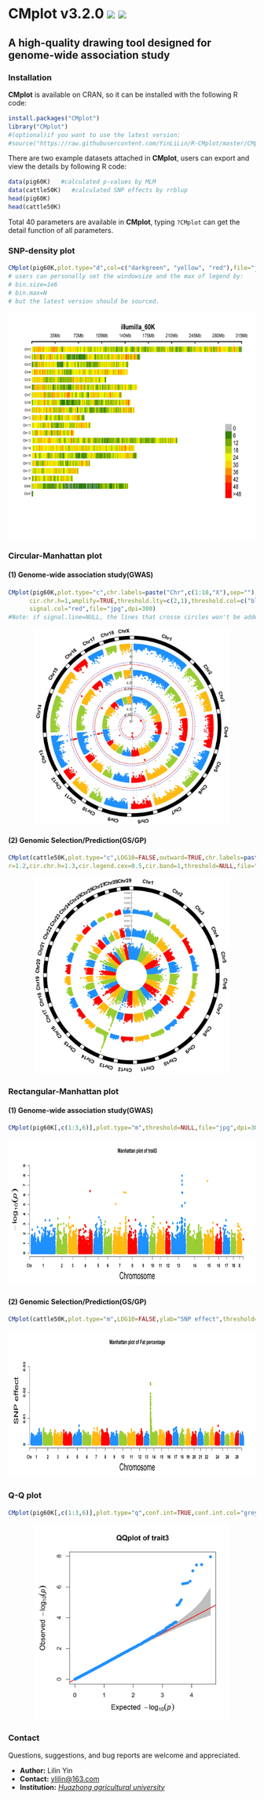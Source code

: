 CMplot v3.2.0 [![](https://img.shields.io/github/issues-raw/badges/shields/website.svg)](https://github.com/YinLiLin/R-CMplot/issues) [![](https://img.shields.io/chrome-web-store/stars/nimelepbpejjlbmoobocpfnjhihnpked.svg)](https://cran.r-project.org/web/packages/CMplot/)
=========

## A high-quality drawing tool designed for genome-wide association study

### Installation

**CMplot** is available on CRAN, so it can be installed with the following R code:

```r
install.packages("CMplot")
library("CMplot")
#(optional)if you want to use the latest version:
#source("https://raw.githubusercontent.com/YinLiLin/R-CMplot/master/CMplot.r")
```

There are two example datasets attached in **CMplot**, users can export and view the details by following R code:

```r
data(pig60K)   #calculated p-values by MLM
data(cattle50K)   #calculated SNP effects by rrblup
head(pig60K)
head(cattle50K)
```

Total 40 parameters are available in **CMplot**, typing ```?CMplot``` can get the detail function of all parameters.

### SNP-density plot

```r
CMplot(pig60K,plot.type="d",col=c("darkgreen", "yellow", "red"),file="jpg",dpi=300)
# users can personally set the windowsize and the max of legend by:
# bin.size=1e6
# bin.max=N
# but the latest version should be sourced.
```

<p align="center">
<a href="https://raw.githubusercontent.com/YinLiLin/R-CMplot/master/Figure/illumilla_60K.jpg">
<img src="Figure/illumilla_60K.jpg" height="460px" width="680px">
</a>
</p>

### Circular-Manhattan plot

#### (1) Genome-wide association study(GWAS)

```r
CMplot(pig60K,plot.type="c",chr.labels=paste("Chr",c(1:18,"X"),sep=""),threshold=c(0.05,0.01),
      cir.chr.h=1,amplify=TRUE,threshold.lty=c(2,1),threshold.col=c("blue","red"),signal.line=1,
      signal.col="red",file="jpg",dpi=300)
#Note: if signal.line=NULL, the lines that crosse circles won't be added.
```

<p align="center">
<a href="https://raw.githubusercontent.com/YinLiLin/R-CMplot/master/Figure/Circular-Manhattan.jpg">
<img src="Figure/Circular-Manhattan.jpg" height="400px" width="400px">
</a>
</p>

#### (2) Genomic Selection/Prediction(GS/GP)

```r
CMplot(cattle50K,plot.type="c",LOG10=FALSE,outward=TRUE,chr.labels=paste("Chr",c(1:29),sep=""),
r=1.2,cir.chr.h=1.3,cir.legend.cex=0.5,cir.band=1,threshold=NULL,file="jpg",dpi=300)
```

<p align="center">
<a href="https://raw.githubusercontent.com/YinLiLin/R-CMplot/master/Figure/Circular-Manhattan.cattle.jpg">
<img src="Figure/Circular-Manhattan.cattle.jpg" height="400px" width="400px">
</a>
</p>

### Rectangular-Manhattan plot

#### (1) Genome-wide association study(GWAS)

```r
CMplot(pig60K[,c(1:3,6)],plot.type="m",threshold=NULL,file="jpg",dpi=300)
```

<p align="center">
<a href="https://raw.githubusercontent.com/YinLiLin/R-CMplot/master/Figure/Rectangular-Manhattan.trait3.jpg">
<img src="Figure/Rectangular-Manhattan.trait3.jpg" height="300px" width="900px">
</a>
</p>

#### (2) Genomic Selection/Prediction(GS/GP)

```r
CMplot(cattle50K,plot.type="m",LOG10=FALSE,ylab="SNP effect",threshold=NULL,file="jpg",dpi=300)
```

<p align="center">
<a href="https://raw.githubusercontent.com/YinLiLin/R-CMplot/master/Figure/Rectangular-Manhattan.Fat percentage.jpg">
<img src="Figure/Rectangular-Manhattan.Fat percentage.jpg" height="300px" width="900px">
</a>
</p>

### Q-Q plot

```r
CMplot(pig60K[,c(1:3,6)],plot.type="q",conf.int=TRUE,conf.int.col="grey",file="jpg",dpi=300)
```

<p align="center">
<a href="https://raw.githubusercontent.com/YinLiLin/R-CMplot/master/Figure/QQplot.trait3.jpg">
<img src="Figure/QQplot.trait3.jpg" height="400px" width="400px">
</a>
</p>

### Contact
Questions, suggestions, and bug reports are welcome and appreciated.
- **Author:** Lilin Yin
- **Contact:** ylilin@163.com
- **Institution:** [*Huazhong agricultural university*](http://www.hzau.edu.cn/2014/ch/)
